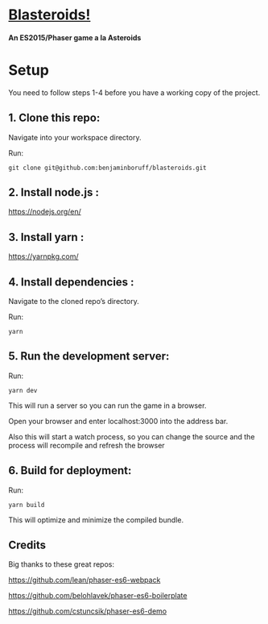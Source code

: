 # [Blasteroids!](http://blasteroids.boruff.me)
#### An ES2015/Phaser game a la Asteroids

# Setup
You need to follow steps 1-4 before you have a working copy of the project.

## 1. Clone this repo:

Navigate into your workspace directory.

Run:

```
git clone git@github.com:benjaminboruff/blasteroids.git
```

## 2. Install node.js :

https://nodejs.org/en/

## 3. Install yarn :

https://yarnpkg.com/

## 4. Install dependencies :

Navigate to the cloned repo’s directory.

Run:

```
yarn
```

## 5. Run the development server:

Run:

```
yarn dev
```

This will run a server so you can run the game in a browser.

Open your browser and enter localhost:3000 into the address bar.

Also this will start a watch process, so you can change the source and the process will recompile and refresh the browser


## 6. Build for deployment:

Run:

```
yarn build
```

This will optimize and minimize the compiled bundle.

## Credits
Big thanks to these great repos:

https://github.com/lean/phaser-es6-webpack

https://github.com/belohlavek/phaser-es6-boilerplate

https://github.com/cstuncsik/phaser-es6-demo
